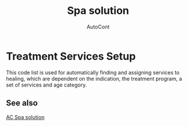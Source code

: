 ﻿---
    title: "Spa solution"
    author: AutoCont
    ms.date: 04/30/2018
    ms.topic: article
    ms.prod: dynamics-nav-2017
    ms.contentlocale: en
    ms.lasthandoff: 04/30/2018
---

# Treatment Services Setup

This code list is used for automatically finding and assigning services to healing, which are dependent on the indication, the treatment program, a set of services and age category. 


## <a name="see-also"></a>See also
[AC Spa solution](ac-spa-solution.md)